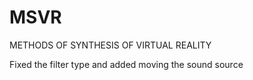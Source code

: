 # MSVR
METHODS OF SYNTHESIS OF VIRTUAL REALITY

Fixed the filter type and added moving the sound source
